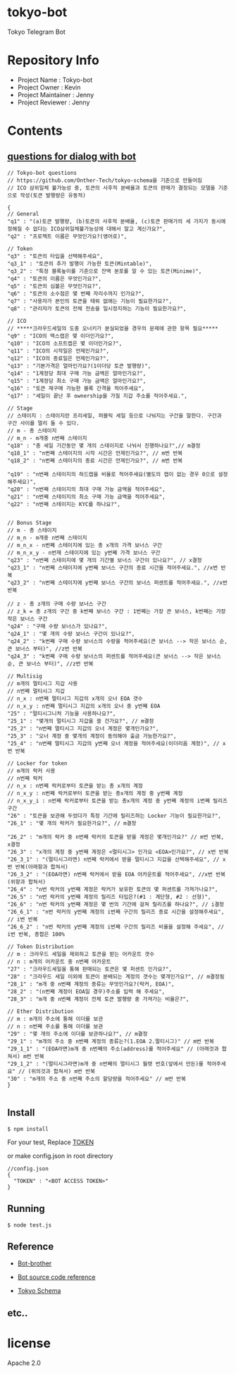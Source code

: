 # tokyo-bot
Tokyo Telegram Bot

# Repository Info

* Project Name : Tokyo-bot
* Project Owner : Kevin
* Project Maintainer : Jenny
* Project Reviewer : Jenny

# Contents

## [questions for dialog with bot](questions.json)
```
// Tokyo-bot questions
// https://github.com/Onther-Tech/tokyo-schema을 기준으로 만들어짐
// ICO 삼위일체 불가능성 중, 토큰의 사후적 분배율과 토큰의 판매가 결정되는 모델을 기준으로 작성(토큰 발행량은 유동적)

{
// General
"q1" : "(a)토큰 발행량, (b)토큰의 사후적 분배율, (c)토큰 판매가의 세 가지가 동시에 정해질 수 없다는 ICO삼위일체불가능성에 대해서 알고 계신가요?",
"q2" : "프로젝트 이름은 무엇인가요?(영어로)",

// Token
"q3" : "토큰의 타입을 선택해주세요",
"q3_1" : "토큰의 추가 발행이 가능한 토큰(Mintable)",
"q3_2" : "특정 블록높이를 기준으로 잔액 분포를 알 수 있는 토큰(Minime)",
"q4" : "토큰의 이름은 무엇인가요?",
"q5" : "토큰의 심볼은 무엇인가요?",
"q6" : "토큰의 소수점은 몇 번째 자리수까지 인가요?",
"q7" : "사용자가 본인의 토큰을 태워 없애는 기능이 필요한가요?",
"q8" : "관리자가 토큰의 전체 전송을 일시정지하는 기능이 필요한가요?",

// ICO
// *****크라우드세일의 도중 오너키가 분실되었을 경우의 문제에 관한 항목 필요*****
"q9" : "ICO의 맥스캡은 몇 이더인가요?",
"q10" : "ICO의 소프트캡은 몇 이더인가요?",
"q11" : "ICO의 시작일은 언제인가요?",
"q12" : "ICO의 종료일은 언제인가요?",
"q13" : "기본가격은 얼마인가요?(1이더당 토큰 발행량)",
"q14" : "1계정당 최대 구매 가능 금액은 얼마인가요?",
"q15" : "1계정당 최소 구매 가능 금액은 얼마인가요?",
"q16" : "토큰 재구매 가능한 블록 간격을 적어주세요",
"q17" : "세일이 끝난 후 ownership을 가질 지갑 주소를 적어주세요.",

// Stage
// 스테이지 : 스테이지란 프리세일, 퍼블릭 세일 등으로 나눠지는 구간을 말한다. 구간과 구간 사이를 멀리 둘 수 있다.
// m - 총 스테이지
// m_n - m개중 n번째 스테이지
"q18" : "총 세일 기간동안 몇 개의 스테이지로 나눠서 진행하나요?",// m결정
"q18_1" : "n번째 스테이지의 시작 시간은 언제인가요?", // m번 반복
"q18_2" : "n번째 스테이지의 종료 시간은 언제인가요?", // m번 반복

"q19" : "n번째 스테이지의 하드캡을 비율로 적어주세요(별도의 캡이 없는 경우 0으로 설정해주세요)",
"q20" : "n번째 스테이지의 최대 구매 가능 금액을 적어주세요",
"q21" : "n번째 스테이지의 최소 구매 가능 금액을 적어주세요",
"q22" : "n번째 스테이지는 KYC를 하나요?",


// Bonus Stage
// m - 총 스테이지
// m_n - m개중 n번째 스테이지
// m_n_x - n번째 스테이지에 있는 총 x개의 가격 보너스 구간
// m_n_x_y - n번재 스테이지에 있는 y번째 가격 보너스 구간
"q23" : "n번째 스테이지에 몇 개의 기간별 보너스 구간이 있나요?", // x결정
"q23_1" : "n번째 스테이지에 y번째 보너스 구간의 종료 시간을 적어주세요.", //x번 반복
"q23_2" : "n번째 스테이지에 y번째 보너스 구간의 보너스 퍼센트를 적어주세요.", //x번 반복

// z - 총 z개의 구매 수량 보너스 구간
// z_k = 총 z개의 구간 중 k번째 보너스 구간 : 1번째는 가장 큰 보너스, k번째는 가장 작은 보너스 구간
"q24" : "구매 수량 보너스가 있나요?",
"q24_1" : "몇 개의 수량 보너스 구간이 있나요?",
"q24_2" : "k번째 구매 수량 보너스의 수량을 적어주세요(큰 보너스 --> 작은 보너스 순, 큰 보너스 부터)", //z번 반복
"q24_3" : "k번째 구매 수량 보너스의 퍼센트를 적어주세요(큰 보너스 --> 작은 보너스 순, 큰 보너스 부터)", //z번 반복

// Multisig
// m개의 멀티시그 지갑 사용
// n번째 멀티시그 지갑
// n_x : n번째 멀티시그 지갑의 x개의 오너 EOA 갯수
// n_x_y : n번째 멀티시그 지갑의 x개의 오너 중 y번째 EOA
"25" : "멀티시그니처 기능을 사용하나요?",
"25_1" : "몇개의 멀티시그 지갑을 쓸 건가요?", // m결정
"25_2" : "n번째 멀티시그 지갑의 오너 계정은 몇개인가요?",
"25_3" : "오너 계정 중 몇개의 계정이 동의해야 출금 가능한가요?",
"25_4" : "n번째 멀티시그 지갑의 y번째 오너 계정을 적어주세요(이더리움 계정)", // x번 반복

// Locker for token
// m개의 락커 사용
// n번째 락커
// n_x : n번째 락커로부터 토큰을 받는 총 x개의 계정
// n_x_y : n번째 락커로부터 토큰을 받는 총x개의 계정 중 y번째 계정
// n_x_y_i : n번째 락커로부터 토큰을 받는 총x개의 계정 중 y번째 계정의 i번째 릴리즈 구간
"26" : "토큰을 보관해 두었다가 특정 기간에 릴리즈하는 Locker 기능이 필요한가요?",
"26_1" : "몇 개의 락커가 필요한가요?", // m결정

"26_2" : "m개의 락커 중 n번째 락커의 토큰을 받을 계정은 몇개인가요?" // m번 반복, x결정
"26_3" : "x개의 계정 중 y번째 계정은 <멀티시그> 인가요 <EOA>인가요?", // x번 반복
"26_3_1" : "(멀티시그라면) n번째 락커에서 받을 멀티시그 지갑을 선택해주세요", // x번 반복(아래항과 합쳐서)
"26_3_2" : "(EOA라면) n번째 락커에서 받을 EOA 어카운트를 적어주세요", //x번 반복(위항과 합쳐서)
"26_4" : "n번 락커의 y번째 계정은 락커가 보유한 토큰의 몇 퍼센트를 가져가나요?",
"26_5" : "n번 락커의 y번째 계정의 릴리즈 타입은?(#1 : 계단형, #2 : 선형)",
"26_6" : "n번 락커의 y번째 계정은 몇 번의 기간에 걸쳐 릴리즈를 하나요?", // i결정
"26_6_1" : "n번 락커의 y번째 계정의 i번째 구간의 릴리즈 종료 시간을 설정해주세요", // i번 반복
"26_6_2" : "n번 락커의 y번째 계정의 i번째 구간의 릴리즈 비율을 설정해 주세요", // i번 반복, 총합은 100%

// Token Distribution
// m : 크라우드 세일을 제외하고 토큰을 받는 어카운트 갯수
// n : m개의 어카운트 중 n번째 어카운트
"27" : "크라우드세일을 통해 판매되는 토큰은 몇 퍼센트 인가요?",
"28" : "크라우드 세일 이외에 토큰이 분배되는 계정의 갯수는 몇개인가요?", // m결정됨
"28_1" : "m개 중 n번째 계정의 종류는 무엇인가요?(락커, EOA)",
"28_2" : "(n번째 계정이 EOA일 경우)주소를 입력 해 주세요",
"28_3" : "m개 중 n번째 계정이 전체 토큰 발행량 중 가져가는 비율은?",

// Ether Distribution
// m : m개의 주소에 통해 이더를 보관
// n : n번째 주소를 통해 이더를 보관
"29" : "몇 개의 주소에 이더를 보관하나요?", // m결정
"29_1" : "m개의 주소 중 n번째 계정의 종류는?(1.EOA 2.멀티시그)" // m번 반복
"29_1_1" : "(EOA라면)m개 중 n번째의 주소(address)를 적어주세요" // (아래것과 합쳐서) m번 반복
"29_1_2" : "(멀티시그라면)m개 중 n번째의 멀티시그 월렛 번호(앞에서 만든)를 적어주세요" // (위의것과 합쳐서) m번 반복
"30" : "m개의 주소 중 n번째 주소의 할당량을 적어주세요" // m번 반복
}


```

## Install

```
$ npm install
```

For your test,
Replace [TOKEN](https://github.com/Onther-Tech/tokyo-bot/blob/master/test.js#L4)

or make config.json in root directory

```
//config.json
{
  "TOKEN" : "<BOT ACCESS TOKEN>"
}

```

## Running

```
$ node test.js
```

## Reference
* [Bot-brother](https://github.com/SerjoPepper/bot-brother)
* [Bot source code reference](https://github.com/SerjoPepper/delorean_bot/blob/master/src/bot.js)

* [Tokyo Schema](https://github.com/Onther-Tech/tokyo/tree/master/packages/tokyo-schema)

## etc..

# license

Apache 2.0

